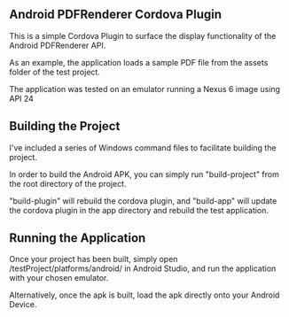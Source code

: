 ## Android PDFRenderer Cordova Plugin

This is a simple Cordova Plugin to surface the display functionality of the Android PDFRenderer API.

As an example, the application loads a sample PDF file from the assets folder of the test project.

The application was tested on an emulator running a Nexus 6 image using API 24

## Building the Project

I've included a series of Windows command files to facilitate building the project.

In order to build the Android APK, you can simply run "build-project" from the root directory of the project.

"build-plugin" will rebuild the cordova plugin, and "build-app" will update the cordova plugin in the app directory and rebuild the test application.

## Running the Application

Once your project has been built, simply open /testProject/platforms/android/ in Android Studio, and run the application with your chosen emulator.

Alternatively, once the apk is built, load the apk directly onto your Android Device.